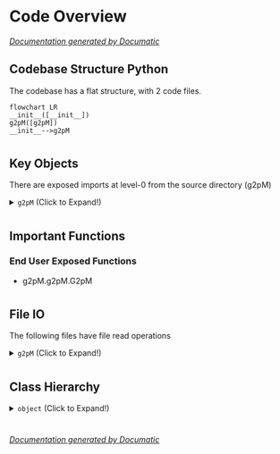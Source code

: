 # Code Overview

[_Documentation generated by Documatic_](https://www.documatic.com)

<!---Documatic-section-Codebase Structure Python-start--->
## Codebase Structure Python

The codebase has a flat structure, with 2 code files.

<!---Documatic-block-system_architecture-start--->
```mermaid
flowchart LR
__init__([__init__])
g2pM([g2pM])
__init__-->g2pM
```
<!---Documatic-block-system_architecture-end--->

# #
<!---Documatic-section-Codebase Structure Python-end--->

<!---Documatic-section-Key Objects-start--->
## Key Objects

There are exposed imports at level-0
from the source directory (g2pM)

<!---Documatic-block-g2pM-start--->
<details>
	<summary><code>g2pM</code> (Click to Expand!)</summary>

* `g2pM.g2pM.G2pM`
</details>
<!---Documatic-block-g2pM-end--->

# #
<!---Documatic-section-Key Objects-end--->

<!---Documatic-section-Important Functions-start--->
## Important Functions

<!---Documatic-block-important_funcs-start--->
<!---Documatic-block-end_user_funcs-start--->
### End User Exposed Functions

* g2pM.g2pM.G2pM
<!---Documatic-block-end_user_funcs-end--->
<!---Documatic-block-important_funcs-end--->

# #
<!---Documatic-section-Important Functions-end--->

<!---Documatic-section-File IO-start--->
## File IO

<!---Documatic-block-file_io-start--->
The following files have file read operations

<!---Documatic-block-g2pM-start--->
<details>
	<summary><code>g2pM</code> (Click to Expand!)</summary>

* g2pM.g2pM
</details>
<!---Documatic-block-g2pM-end--->
<!---Documatic-block-file_io-end--->

# #
<!---Documatic-section-File IO-end--->

<!---Documatic-section-Class Hierarchy-start--->
## Class Hierarchy

<!---Documatic-block-object-start--->
<details>
	<summary><code>object</code> (Click to Expand!)</summary>

* g2pM.g2pM.G2pM
</details>
<!---Documatic-block-object-end--->

# #
<!---Documatic-section-Class Hierarchy-end--->

[_Documentation generated by Documatic_](https://www.documatic.com)